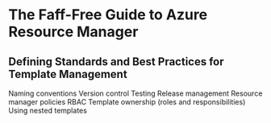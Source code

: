 # The Faff-Free Guide to Azure Resource Manager

## Defining Standards and Best Practices for Template Management

Naming conventions
Version control
Testing
Release management
Resource manager policies
RBAC
Template ownership (roles and responsibilities)
Using nested templates